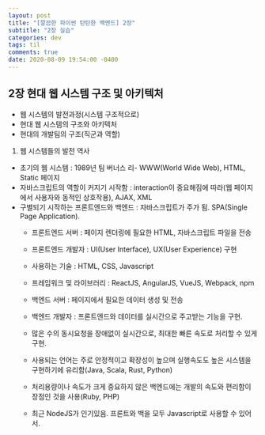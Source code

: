 ```yaml
---
layout: post
title: "[깔끔한 파이썬 탄탄한 백엔드] 2장"
subtitle: "2장 실습"
categories: dev
tags: til
comments: true
date: 2020-08-09 19:54:00 -0400
---
```


## 2장 현대 웹 시스템 구조 및 아키텍처

- 웹 시스템의 발전과정(시스템 구조적으로)   
- 현대 웹 시스템의 구조와 아키텍처  
- 현대의 개발팀의 구조(직군과 역할) 

1. 웹 시스템들의 발전 역사
- 초기의 웹 시스템 : 1989년 팀 버너스 리- WWW(World Wide Web), HTML, Static 페이지  
- 자바스크립트의 역할이 커지기 시작함 : interaction이 중요해짐에 따라(웹 페이지에서 사용자와 동적인 상호작용), AJAX, XML
- 구별되기 시작하는 프론트엔드와 백엔드 : 자바스크립트가 주가 됨. SPA(Single Page Application).     
    - 프론트엔드 서버 : 페이지 렌더링에 필요한 HTML, 자바스크립트 파일을 전송   
    - 프론트엔드 개발자 : UI(User Interface), UX(User Experience) 구현              
    - 사용하는 기술 : HTML, CSS, Javascript     
    - 프레임워크 및 라이브러리 : ReactJS, AngularJS, VueJS, Webpack, npm    
    
    - 백엔드 서버 : 페이지에서 필요한 데이터 생성 및 전송   
    - 백엔드 개발자 : 프론트엔드와 데이터를 실시간으로 주고받는 기능을 구현.    
    - 많은 수의 동시요청을 장애없이 실시간으로, 최대한 빠른 속도로 처리할 수 있게 구현.
    - 사용되는 언어는 주로 안정적이고 확장성이 높으며 실행속도도 높은 시스템을 구현하기에 유리함(Java, Scala, Rust, Python)
    - 처리용량이나 속도가 크게 중요하지 않은 백엔드에는 개발의 속도와 편리함이 장점인 것을 사용(Ruby, PHP)
    - 최근 NodeJS가 인기있음. 프론트와 백을 모두 Javascript로 사용할 수 있어서.





    


